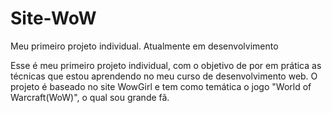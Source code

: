 # Site-WoW
Meu primeiro projeto individual. Atualmente em desenvolvimento

Esse é meu primeiro projeto individual, com o objetivo de por em prática as técnicas que estou aprendendo no meu curso
de desenvolvimento web. O projeto é baseado no site WowGirl e tem como temática o jogo "World of Warcraft(WoW)", o qual sou grande fã.
